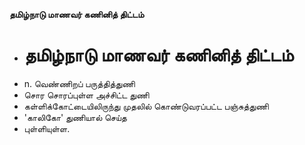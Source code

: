 **தமிழ்நாடு மாணவர் கணினித் திட்டம்**
- # தமிழ்நாடு மாணவர் கணினித் திட்டம்
- n. வெண்ணிறப் பருத்தித்துணி
- சொர சொரப்புள்ள அச்சிட்ட துணி
- கள்ளிக்கோட்டையிலிருந்து முதலில் கொண்டுவரப்பட்ட பஞ்சுத்துணி
- 'காலிகோ' துணியால் செய்த
- புள்ளியுள்ள.

